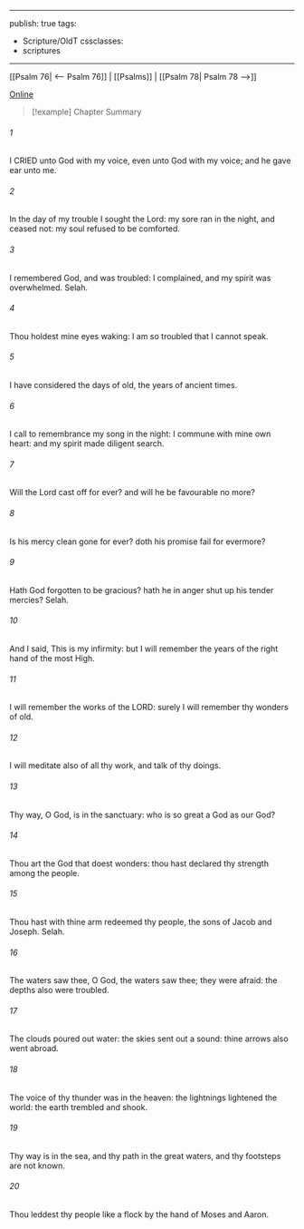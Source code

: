 

---
publish: true
tags:
  - Scripture/OldT
cssclasses:
  - scriptures
---
[[Psalm 76| <-- Psalm 76]] | [[Psalms]] | [[Psalm 78| Psalm 78 -->]]

[Online](https://churchofjesuschrist.org/study/scriptures/ot/ps/77?lang=eng)

>[!example] Chapter Summary
>
###### 1
I CRIED unto God with my voice, even unto God with my voice; and he gave ear unto me.
###### 2
In the day of my trouble I sought the Lord: my sore ran in the night, and ceased not: my soul refused to be comforted.
###### 3
I remembered God, and was troubled: I complained, and my spirit was overwhelmed.  Selah.
###### 4
Thou holdest mine eyes waking: I am so troubled that I cannot speak.
###### 5
I have considered the days of old, the years of ancient times.
###### 6
I call to remembrance my song in the night: I commune with mine own heart: and my spirit made diligent search.
###### 7
Will the Lord cast off for ever?  and will he be favourable no more?
###### 8
Is his mercy clean gone for ever?  doth his promise fail for evermore?
###### 9
Hath God forgotten to be gracious?  hath he in anger shut up his tender mercies?  Selah.
###### 10
And I said, This is my infirmity: but I will remember the years of the right hand of the most High.
###### 11
I will remember the works of the LORD: surely I will remember thy wonders of old.
###### 12
I will meditate also of all thy work, and talk of thy doings.
###### 13
Thy way, O God, is in the sanctuary: who is so great a God as our God?
###### 14
Thou art the God that doest wonders: thou hast declared thy strength among the people.
###### 15
Thou hast with thine arm redeemed thy people, the sons of Jacob and Joseph.  Selah.
###### 16
The waters saw thee, O God, the waters saw thee; they were afraid: the depths also were troubled.
###### 17
The clouds poured out water: the skies sent out a sound: thine arrows also went abroad.
###### 18
The voice of thy thunder was in the heaven: the lightnings lightened the world: the earth trembled and shook.
###### 19
Thy way is in the sea, and thy path in the great waters, and thy footsteps are not known.
###### 20
Thou leddest thy people like a flock by the hand of Moses and Aaron.



